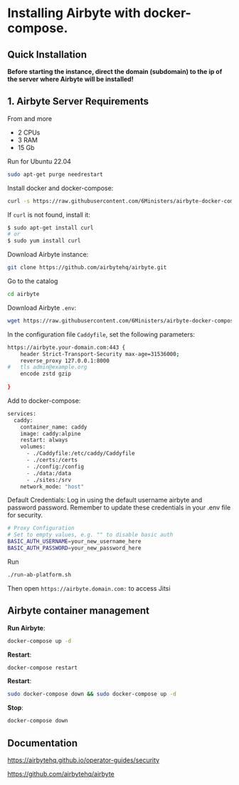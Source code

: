 # Installing Airbyte with docker-compose.

## Quick Installation

**Before starting the instance, direct the domain (subdomain) to the ip of the server where Airbyte will be installed!**

## 1. Airbyte Server Requirements
From and more
- 2 CPUs
- 3 RAM 
- 15 Gb 

Run for Ubuntu 22.04

``` bash
sudo apt-get purge needrestart
```

Install docker and docker-compose:

``` bash
curl -s https://raw.githubusercontent.com/6Ministers/airbyte-docker-compose-for-business/master/setup.sh | sudo bash -s
```

If `curl` is not found, install it:

``` bash
$ sudo apt-get install curl
# or
$ sudo yum install curl
```


Download Airbyte instance:

``` bash
git clone https://github.com/airbytehq/airbyte.git
```

Go to the catalog
``` bash
cd airbyte
```

Download Airbyte `.env`:
``` bash
wget https://raw.githubusercontent.com/6Ministers/airbyte-docker-compose-for-business/master/Caddyfile
```

In the configuration file `Caddyfile`, set the following parameters:

``` bash
https://airbyte.your-domain.com:443 {
    header Strict-Transport-Security max-age=31536000;
    reverse_proxy 127.0.0.1:8000
#	tls admin@example.org
	encode zstd gzip
	
}
```

Add to docker-compose:
``` bash
services:
  caddy:
    container_name: caddy   
    image: caddy:alpine
    restart: always
    volumes:
      - ./Caddyfile:/etc/caddy/Caddyfile
      - ./certs:/certs
      - ./config:/config
      - ./data:/data
      - ./sites:/srv
    network_mode: "host"
```


Default Credentials: Log in using the default username airbyte and password password. Remember to update these credentials in your .env file for security.

``` bash
# Proxy Configuration
# Set to empty values, e.g. "" to disable basic auth
BASIC_AUTH_USERNAME=your_new_username_here
BASIC_AUTH_PASSWORD=your_new_password_here
```

Run
``` bash
./run-ab-platform.sh
```


Then open `https://airbyte.domain.com:` to access Jitsi


## Airbyte container management

**Run Airbyte**:

``` bash
docker-compose up -d
```

**Restart**:

``` bash
docker-compose restart
```

**Restart**:

``` bash
sudo docker-compose down && sudo docker-compose up -d
```

**Stop**:

``` bash
docker-compose down
```

## Documentation


https://airbytehq.github.io/operator-guides/security

https://github.com/airbytehq/airbyte

